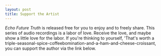 ```yaml
---
layout: post
title: Support the Artist
---
```


*Echo Future Truth* is released free for you to enjoy and to freely share. This series of audio recordings is a labor of love. Receive the love, and maybe show a little love for the labor. If you're thinking to yourself, 'That's worth a triple-seasonal-spice-coffeebomination-and-a-ham-and-cheese-croissant, you can support the author via the link below. 

&nbsp;

<script type="text/javascript" src="https://cdnjs.buymeacoffee.com/1.0.0/button.prod.min.js" data-name="bmc-button" data-slug="echofuturetruth" data-color="#606060" data-emoji="💰"  data-font="Lato" data-text="support the artist" data-outline-color="#ffffff" data-font-color="#ffffff" data-coffee-color="#FFDD00" ></script>

&nbsp;

